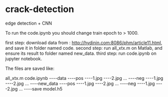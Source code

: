 # crack-detection
edge detection + CNN

To run the code.ipynb you should change train epoch to > 1000.

first step: download data from : http://hydinin.com:8086/phm/article11.html, and save it in folder named code.
second step: run all_xtx.m on Matlab, and ensure its result to folder named new_data.
third step: run code.ipynb on jupyter notebook.


The files are saved like:

all_xtx.m
code.ipynb
----data
    ----pos
        ----1.jpg
        ----2.jpg
        ...
    ----neg
        ----1.jpg
        ----2.jpg
        ...
----new_data
    ----pos
        ----1.jpg
        ----2.jpg
        ...
    ----neg
        ----1.jpg
        ----2.jpg
        ...
----save
    model.h5
    
